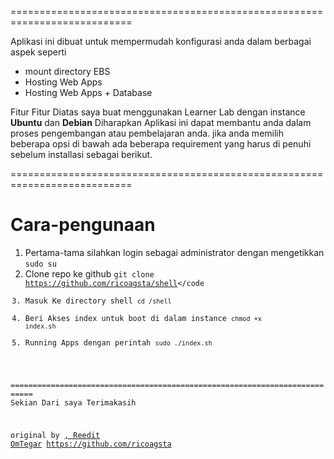 ===========================================================================

Aplikasi ini dibuat untuk mempermudah konfigurasi anda dalam berbagai aspek seperti 
- mount directory EBS
- Hosting Web Apps 
- Hosting Web Apps + Database

Fitur Fitur Diatas saya buat menggunakan Learner Lab 
dengan instance <strong>Ubuntu</strong> dan <strong>Debian</strong>
Diharapkan Aplikasi ini dapat membantu anda dalam proses pengembangan atau pembelajaran anda.
jika anda memilih beberapa opsi di bawah ada beberapa requirement yang harus di penuhi sebelum installasi sebagai berikut.

===========================================================================
# Cara-pengunaan
1. Pertama-tama silahkan login sebagai administrator dengan mengetikkan <br>
<code>sudo su</code><br>
2. Clone repo ke github
<code>git clone https://github.com/ricoagsta/shell</code
3. Masuk Ke directory shell 
<code>cd /shell</code>
4. Beri Akses index untuk boot di dalam instance
<code>chmod +x index.sh</code>
5. Running Apps dengan perintah
<code>sudo ./index.sh</code>

===========================================================================
Sekian Dari saya Terimakasih 

original by <a href="https://github.com/OmTegar">, Reedit <a href="https://github.com/OmTegar">OmTegar</a> https://github.com/ricoagsta



